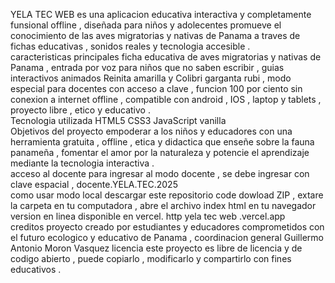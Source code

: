 YELA TEC WEB                                                                                                                                                                              es una aplicacion educativa interactiva y completamente funsional offline , diseñada para niños y adolecentes promueve el conocimiento de las aves migratorias y nativas de Panama a traves de fichas educativas , sonidos reales y tecnologia accesible .                                                                                                                  
caracteristicas principales                                                                                                                                                                   ficha educativa de aves migratorias y nativas de Panama , entrada por voz para niños que no saben escribir  , guias interactivos animados Reinita amarilla y Colibri garganta rubi  ,    modo especial para docentes con acceso a clave  , funcion 100 por ciento sin conexion a internet offline , compatible con android , IOS , laptop y tablets , proyecto libre , etico y educativo .                                                                                                                                                                                    
Tecnologia utilizada                                                                                                                                                                          HTML5                                                                                                                                                                                      CSS3                                                                                                                                                                                       JavaScript vanilla                                                                                                                                                                            
Objetivos del proyecto                                                                                                                                                                       empoderar a los niños y educadores con una herramienta gratuita , offline , etica y didactica que enseñe sobre la fauna panameña , fomentar el amor por la naturaleza y potencie el aprendizaje mediante la tecnologia interactiva .                                                                                                                                              
acceso al docente                                                                                                                                                                             para ingresar al modo docente , se debe ingresar con clave espacial , docente.YELA.TEC.2025                                                                                                   
como usar modo local                                                                                                                                                                          descargar este repositorio  code dowload ZIP  , extare la carpeta en tu computadora , abre el archivo  index html en tu navegador                                                                                                                                                                                                                                                  
version en linea                                                                                                                                                                              disponible en vercel. http yela tec web .vercel.app                                                                                                                                          
creditos                                                                                                                                                                                     proyecto creado por estudiantes y educadores comprometidos con el futuro ecologico y educativo de Panama , coordinacion general Guillermo Antonio Moron Vasquez                                                                                                                                                                                                                       licencia                                                                                                                                                                                  este proyecto es libre de licencia y de codigo abierto , puede copiarlo , modificarlo y compartirlo con fines educativos .
